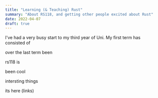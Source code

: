 ```yaml
---
title: "Learning (& Teaching) Rust"
summary: "About RS118, and getting other people excited about Rust"
date: 2022-04-07
draft: true
---
```


I've had a very busy start to my third year of Uni. My first term has consisted of 


over the last term been

rs118 is

been cool

intersting things

its here (links)

